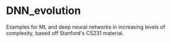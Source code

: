 # DNN_evolution
Examples for ML and deep neural networks in increasing levels of complexity, based off Stanford's CS231 material.
